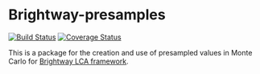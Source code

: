 # Brightway-presamples

[![Build Status](https://travis-ci.org/PascalLesage/brightway2-presamples.svg?branch=parameterized)](https://travis-ci.org/PascalLesage/brightway2-presamples) [![Coverage Status](https://coveralls.io/repos/github/PascalLesage/brightway2-presamples/badge.svg?branch=master)](https://coveralls.io/github/PascalLesage/brightway2-presamples?branch=master)

This is a package for the creation and use of presampled values in Monte Carlo for [Brightway LCA framework](https://brightwaylca.org/).
